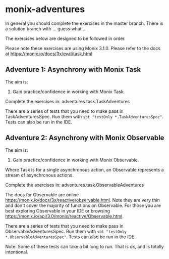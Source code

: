 # monix-adventures
In general you should complete the exercises in the master branch.
There is a solution branch with  ... guess what...

The exercises below are designed to be followed in order.

Please note these exercises are using Monix 3.1.0.  Please refer to the docs at
https://monix.io/docs/3x/eval/task.html

## Adventure 1: Asynchrony with Monix Task

The aim is:

1. Gain practice/confidence in working with Monix Task.

Complete the exercises in: adventures.task.TaskAdventures

There are a series of tests that you need to make pass in TaskAdventuresSpec.
Run them with `sbt "testOnly *.TaskAdventuresSpec"`.  Tests can also be run in the IDE.


## Adventure 2: Asynchrony with Monix Observable

The aim is:

1. Gain practice/confidence in working with Monix Observable.

Where Task is for a single asynchronous action, an Observable represents a stream of
asynchronous actions.

Complete the exercises in: adventures.task.ObservableAdventures

The docs for Observable are online https://monix.io/docs/3x/reactive/observable.html.  Note they are very thin and
don't cover the majority of functions on Observable.  For those you are best exploring Observable in your IDE or
browsing https://monix.io/api/3.0/monix/reactive/Observable.html.

There are a series of tests that you need to make pass in ObservableAdventuresSpec.
Run them with `sbt "testOnly *.ObservableAdventuresSpec"`.  Tests can also be run in the IDE.

Note: Some of these tests can take a bit long to run. That is ok, and is totally intentional.
